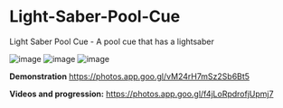 # Light-Saber-Pool-Cue
Light Saber Pool Cue - A pool cue that has a lightsaber

![image](https://github.com/user-attachments/assets/e7e4bbb7-954d-41ad-b10f-8c83487d28ea)
![image](https://github.com/user-attachments/assets/dbafa9d6-b3d0-4300-a9c9-ec6c4c1cde85)
![image](https://github.com/user-attachments/assets/1b17080b-7d4f-413e-92b7-c9d0a8b1ae58)

  **Demonstration**
https://photos.app.goo.gl/vM24rH7mSz2Sb6Bt5

  **Videos and progression:**
[https://photos.app.goo.gl/f4jLoRpdrofjUpmj7
](https://photos.app.goo.gl/m8zPykyZ76Nw8FvT9)
